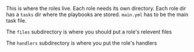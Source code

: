 This is where the roles live. Each role needs its own directory. Each role dir has a `tasks` dir where the playbooks are stored. `main.yml` has to be the main task file. 

The `files` subdirectory is where you should put a role's relevent files

The `handlers` subdirectory is where you put the role's handlers
